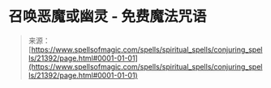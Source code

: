 <!--yml

category: 未分类

date: 2024-06-12 19:04:50

-->

# 召唤恶魔或幽灵 - 免费魔法咒语

> 来源：[https://www.spellsofmagic.com/spells/spiritual_spells/conjuring_spells/21392/page.html#0001-01-01](https://www.spellsofmagic.com/spells/spiritual_spells/conjuring_spells/21392/page.html#0001-01-01)
